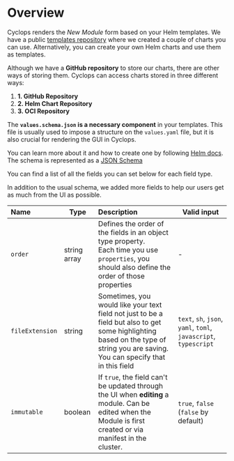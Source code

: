 # Overview

Cyclops renders the _New Module_ form based on your Helm templates. We have a public [templates repository](https://github.com/cyclops-ui/templates) where we created a couple of charts you can use. Alternatively, you can create your own Helm charts and use them as templates.

Although we have a **GitHub repository** to store our charts, there are other ways of storing them. Cyclops can access charts stored in three different ways:

1. **1. GitHub Repository**
2. **2. Helm Chart Repository**
3. **3. OCI Repository**

The **`values.schema.json` is a necessary component** in your templates. This file is usually used to impose a structure on the `values.yaml` file, but it is also crucial for rendering the GUI in Cyclops.

You can learn more about it and how to create one by following [Helm docs](https://helm.sh/docs/topics/charts/#schema-files). The schema is represented as a [JSON Schema](https://json-schema.org/)

You can find a list of all the fields you can set below for each field type.

In addition to the usual schema, we added more fields to help our users get as much from the UI as possible.

| Name            | Type         | Description                                                                                                                                                                       | Valid input                                                      |
|:----------------|--------------|:----------------------------------------------------------------------------------------------------------------------------------------------------------------------------------|------------------------------------------------------------------|
| `order`         | string array | Defines the order of the fields in an object type property. <br/> Each time you use `properties`, you should also define the order of those properties                            | -                                                                |
| `fileExtension` | string       | Sometimes, you would like your text field not just to be a field but also to get some highlighting based on the type of string you are saving. You can specify that in this field | `text`, `sh`, `json`, `yaml`, `toml`, `javascript`, `typescript` |
| `immutable`     | boolean      | If `true`, the field can't be updated through the UI when __editing__ a module. Can be edited when the Module is first created or via manifest in the cluster.                    | `true`, `false` (`false` by default)                             |

